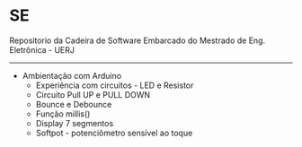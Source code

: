 # SE
Repositorio da Cadeira de Software Embarcado do Mestrado de Eng. Eletrônica - UERJ

---

* Ambientação com Arduino
  * Experiência com circuitos - LED e Resistor
  * Circuito Pull UP e PULL DOWN
  * Bounce e Debounce
  * Função millis()
  * Display 7 segmentos
  * Softpot - potenciômetro sensível ao toque
  

<!--
By Alisson Cavalcante e Silva
22/08/2018
-->
